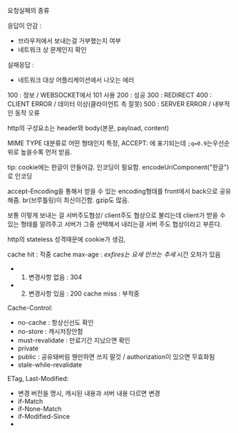 
요청실패의 종류

응답이 안감 :
- 브라우저에서 보내는걸 거부했는지 여부
- 네트워크 상 문제인지 확인

실패응답 :
- 네트워크 대상 어플리케이션에서 나오는 에러


100 : 정보 / WEBSOCKET에서 101 사용
200 : 성공
300 :  REDIRECT
400 : CLIENT ERROR / 데이터 이상(클라이언트 측 잘못)
500 : SERVER ERROR /  내부적인 동작 오류


http의 구성요소는 header와 body(본문, payload, content)

MIME TYPE 대분류로 어떤 형태인지 특정, ACCEPT: 에 표기되는데 `;q=0.9`는우선순위로 높을수록 먼저 받음.

tip:
cookie에는 한글이 안들어감.  인코딩이 필요함.
encodeUriComponent("한글") 로 인코딩



accept-Encoding을 통해서 받을 수 있는 encoding형태를 front에서 back으로 공유해줌. br(브루틀링)이 최신이긴함. gzip도 많음.

보통 이렇게 보내는 걸 서버주도협상/ client주도 협상으로 불리는데 client가 받을 수 있는 형태를 알려주고 서버가 그중 선택해서 내리는걸 서버 주도 협상이라고 부른다.


http의 stateless 성격때문에 cookie가 생김, 


cache hit : 적중
cache max-age : *exfires는 요새 안쓰는 추세* 시간 오차가 있음 
- 1. 변경사항 없음 : 304
- 2. 변경사항 있음 : 200
cache miss : 부적중


Cache-Control:
- no-cache : 항상신선도 확인
- no-store : 캐시저장안함
- must-revalidate : 만료기간 지났으면 확인
- private
- public : 공유돼버림 웬만하면 쓰지 말것 / authorization이 있으면 무효화됨
- stale-while-revalidate


ETag, Last-Modified:
- 변경 버전을 명시, 캐시된 내용과 서버 내용 다르면 변경
- if-Match
- if-None-Match
- if-Modified-Since
- 